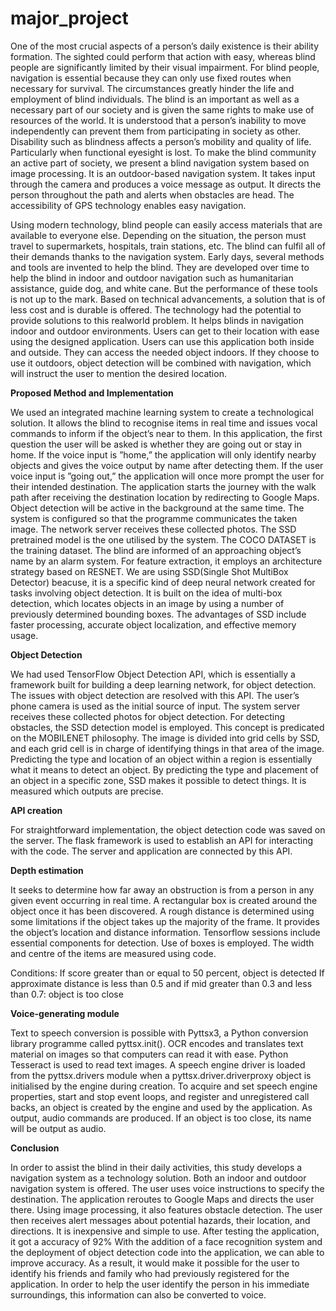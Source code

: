 # major_project

One of the most crucial aspects of a person’s daily existence is their ability formation. The sighted could perform that action with easy, whereas blind people are significantly limited by their visual impairment. For blind people, navigation is essential because they can only use fixed routes when necessary for survival. The circumstances greatly hinder the life and employment of blind individuals. The blind is an important as well as a necessary part of our society and is given the same rights to make use of resources of the world. It is understood that a person’s inability to move independently can prevent them from participating in society as other. Disability such as blindness affects a person’s mobility and quality of life. Particularly when functional eyesight is lost. To make the blind community an active part of society, we present a blind navigation system based on image processing. It is an outdoor-based navigation system. It takes input through the camera and produces a voice message as output. It directs the person throughout the path and alerts when obstacles are head. The accessibility of GPS technology enables easy navigation.

Using modern technology, blind people can easily access materials that are available to everyone else. Depending on the situation, the person must travel to supermarkets, hospitals, train stations, etc. The blind can fulfil all of their demands thanks to the navigation system. Early days, several methods and tools are invented to help the blind. They are developed over time to help the blind in indoor and outdoor navigation such as humanitarian assistance, guide dog, and white cane. But the performance of these tools is not up to the mark. Based on technical advancements, a solution that is of less cost and is durable is offered. The technology had the potential to provide solutions to this realworld problem. It helps blinds in navigation indoor and outdoor environments. Users can get to their location with ease using the designed application. Users can use this application both inside and outside. They can access the needed object indoors. If they choose to use it outdoors, object detection will be combined with navigation, which will instruct the user to mention the desired location.

**Proposed Method and Implementation**

We used an integrated machine learning system to create a technological solution. It allows the blind to recognise items in real time and issues vocal commands to inform if the object’s near to them. In this application, the first question the user will be asked is whether they are going out or stay in home. If the voice input is ”home,” the application will only identify nearby objects and gives the voice output by name after detecting them. If the user voice input is ”going out,” the application will once more prompt the user for their intended destination. The application starts the journey with the walk path after receiving the destination location by redirecting to Google Maps. Object detection will be active in the background at the same time. The system is configured so that the programme communicates the taken image. The network server receives these collected photos. The SSD pretrained model is the one utilised by the system. The COCO DATASET is the training dataset. The blind are informed of an approaching object’s name by an alarm system. For feature extraction, it employs an architecture strategy based on RESNET. We are using SSD(Single Shot MultiBox Detector) beacuse, it is a specific kind of deep neural network created for tasks involving object detection. It is built on the idea of multi-box detection, which locates objects in an image by using a number of previously determined bounding boxes. The advantages of SSD include faster processing, accurate object localization, and effective memory usage. 

**Object Detection**

We had used TensorFlow Object Detection API, which is essentially a framework built for building a deep learning network, for object detection. The issues with object detection are resolved with this API. The user’s phone camera is used as the initial source of input. The system server receives these collected photos for object detection. For detecting obstacles, the SSD detection model is employed. This concept is predicated on the MOBILENET philosophy. The image is divided into grid cells by SSD, and each grid cell is in charge of identifying things in that area of the image. Predicting the type and location of an object within a region is essentially what it means to detect an object. By predicting the type and placement of an object in a specific zone, SSD makes it possible to detect things. It is measured which outputs are precise.

**API creation**

For straightforward implementation, the object detection code was saved on the server. The flask framework is used to establish an API for interacting with the code. The server and application are connected by this API.

**Depth estimation**

It seeks to determine how far away an obstruction is from a person in any given event occurring in real time. A rectangular box is created around the object once it has been discovered. A rough distance is determined using some limitations if the object takes up the majority of the frame. It provides the object’s location and distance information. Tensorflow sessions include essential components for detection. Use of boxes is employed. The width and centre of the items are measured using code.

Conditions:
If score greater than or equal to 50 percent, object is detected
If approximate distance is less than 0.5 and if mid greater than 0.3 and less than 0.7: object is too close

**Voice-generating module**

Text to speech conversion is possible with Pyttsx3, a Python conversion library programme called pyttsx.init(). OCR encodes and translates text material on images so that computers can read it with ease. Python Tesseract is used to read text images. A speech engine driver is loaded from the pyttsx.drivers module when a pyttsx.driver.driverproxy object is initialised by the engine during creation. To acquire and set speech engine properties, start and stop event loops, and register and unregistered call backs, an object is created by the engine and used by the application. As output, audio commands are produced. If an object is too close, its name will be output as audio.

**Conclusion**

In order to assist the blind in their daily activities, this study develops a navigation system as a technology solution. Both an indoor and outdoor navigation system is offered. The user uses voice instructions to specify the destination. The application reroutes to Google Maps and directs the user there. Using image processing, it also features obstacle detection. The user then receives alert messages about potential hazards, their location, and directions. It is inexpensive and simple to use. After testing the application, it got a accuracy of 92% With the addition of a face recognition system and the deployment of object detection code into the application, we can able to improve accuracy. As a result, it would make it possible for the user to identify his friends and family who had previously registered for the application. In order to help the user identify the person in his immediate surroundings, this information can also be converted to voice.
